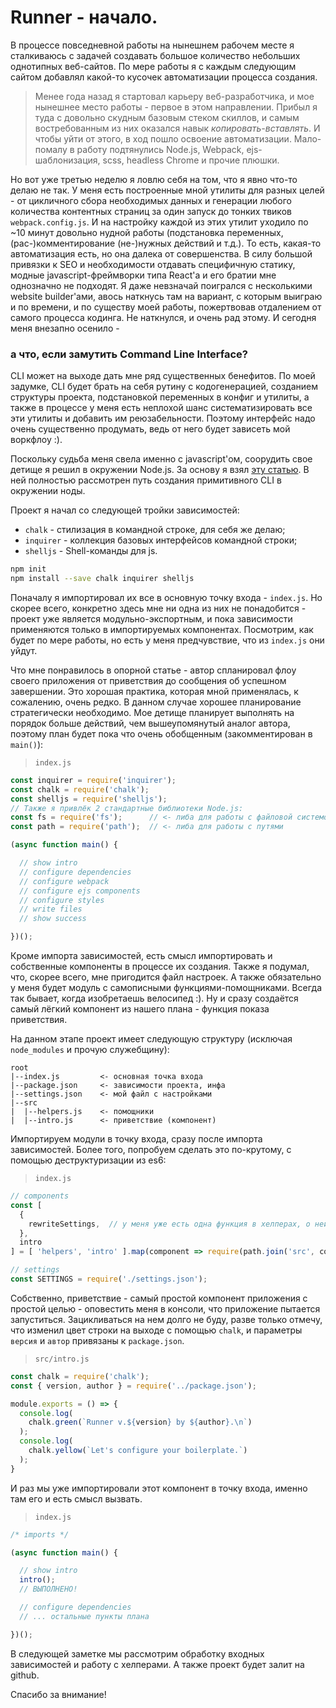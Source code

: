 # Runner - начало.

В процессе повседневной работы на нынешнем рабочем месте я сталкиваюсь с задачей создавать большое количество небольших однотипных веб-сайтов. По мере работы я с каждым следующим сайтом добавлял какой-то кусочек автоматизации процесса создания. 

> Менее года назад я стартовал карьеру веб-разработчика, и мое нынешнее место работы - первое в этом направлении. Прибыл я туда с довольно скудным базовым стеком скиллов, и самым востребованным из них оказался навык _копировать-вставлять_. И чтобы уйти от этого, в ход пошло освоение автоматизации. Мало-помалу в работу подтянулись Node.js, Webpack, ejs-шаблонизация, scss, headless Chrome и прочие плюшки.

Но вот уже третью неделю я ловлю себя на том, что я явно что-то делаю не так. У меня есть построенные мной утилиты для разных целей - от цикличного сбора необходимых данных и генерации любого количества контентных страниц за один запуск до тонких твиков `webpack.config.js`. И на настройку каждой из этих утилит уходило по ~10 минут довольно нудной работы (подстановка переменных, (рас-)комментирование (не-)нужных действий и т.д.). То есть, какая-то автоматизация есть, но она далека от совершенства. В силу большой привязки к SEO и необходимости отдавать специфичную статику, модные javascript-фреймворки типа React'а и его братии мне однозначно не подходят. Я даже невзначай поигрался с несколькими website builder'ами, авось наткнусь там на вариант, с которым выиграю и по времени, и по существу моей работы, пожертвовав отдалением от самого процесса кодинга. Не наткнулся, и очень рад этому. И сегодня меня внезапно осенило - 

### а что, если замутить Command Line Interface?

CLI может на выходе дать мне ряд существенных бенефитов. По моей задумке, CLI будет брать на себя рутину с кодогенерацией, созданием структуры проекта, подстановкой переменных в конфиг и утилиты, а также в процессе у меня есть неплохой шанс систематизировать все эти утилиты и добавить им реюзабельности. Поэтому интерфейс надо очень существенно продумать, ведь от него будет зависеть мой воркфлоу :).

Поскольку судьба меня свела именно с javascript'ом, соорудить свое детище я решил в окружении Node.js. За основу я взял [эту статью](https://codeburst.io/building-a-node-js-interactive-cli-3cb80ed76c86 "Building a Node JS interactive CLI - Codeburst.io"). В ней полностью рассмотрен путь создания примитивного CLI в окружении ноды.

Проект я начал со следующей тройки зависимостей:

  * `chalk` - стилизация в командной строке, для себя же делаю;
  * `inquirer` - коллекция базовых интерфейсов командной строки;
  * `shelljs` - Shell-команды для js.
  
  ```bash
  npm init
  npm install --save chalk inquirer shelljs
  ```
  
Поначалу я импортировал их все в основную точку входа - `index.js`. Но скорее всего, конкретно здесь мне ни одна из них не понадобится - проект уже является модульно-экспортным, и пока зависимости применяются только в импортируемых компонентах. Посмотрим, как будет по мере работы, но есть у меня предчувствие, что из `index.js` они уйдут.

Что мне понравилось в опорной статье - автор спланировал флоу своего приложения от приветствия до сообщения об успешном завершении. Это хорошая практика, которая мной применялась, к сожалению, очень редко. В данном случае хорошее планирование стратегически необходимо. Мое детище планирует выполнять на порядок больше действий, чем вышеупомянутый аналог автора, поэтому план будет пока что очень обобщенным (закомментирован в `main()`):

> `index.js`

```javascript
const inquirer = require('inquirer');
const chalk = require('chalk');
const shelljs = require('shelljs');
// Также я привлёк 2 стандартные библиотеки Node.js:
const fs = require('fs');      // <- либа для работы с файловой системой
const path = require('path');  // <- либа для работы с путями

(async function main() {

  // show intro
  // configure dependencies
  // configure webpack
  // configure ejs components
  // configure styles
  // write files
  // show success

})();
```

Кроме импорта зависимостей, есть смысл импортировать и собственные компоненты в процессе их создания. Также я подумал, что, скорее всего, мне пригодится файл настроек. А также обязательно у меня будет модуль с самописными функциями-помощниками. Всегда так бывает, когда изобретаешь велосипед :). Ну и сразу создаётся самый лёгкий компонент из нашего плана - функция показа приветствия.

На данном этапе проект имеет следующую структуру (исключая `node_modules` и прочую служебщину):

```
root
|--index.js         <- основная точка входа
|--package.json     <- зависимости проекта, инфа
|--settings.json    <- мой файл с настройками
|--src
|  |--helpers.js    <- помощники
|  |--intro.js      <- приветствие (компонент)
```

Импортируем модули в точку входа, сразу после импорта зависимостей. Более того, попробуем сделать это по-крутому, с помощью деструктуризации из es6:

> `index.js`

```javascript
// components
const [
  {
    rewriteSettings,  // у меня уже есть одна функция в хелперах, о ней позже
  },
  intro
] = [ 'helpers', 'intro' ].map(component => require(path.join('src', component)));

// settings
const SETTINGS = require('./settings.json');
```

Собственно, приветствие - самый простой компонент приложения с простой целью - оповестить меня в консоли, что приложение пытается запуститься. Зацикливаться на нем долго не буду, разве только отмечу, что изменил цвет строки на выходе с помощью `chalk`, и параметры `версия` и `автор` привязаны к `package.json`.

> `src/intro.js`

```javascript
const chalk = require('chalk');
const { version, author } = require('../package.json');

module.exports = () => {
  console.log(
    chalk.green(`Runner v.${version} by ${author}.\n`)
  );
  console.log(
    chalk.yellow(`Let's configure your boilerplate.`)
  );
}
```

И раз мы уже импортировали этот компонент в точку входа, именно там его и есть смысл вызвать.

> `index.js`

```javascript
/* imports */

(async function main() {

  // show intro
  intro();
  // ВЫПОЛНЕНО!

  // configure dependencies
  // ... остальные пункты плана

})();
```

В следующей заметке мы рассмотрим обработку входных зависимостей и работу с хелперами. А также проект будет залит на github.

Спасибо за внимание!
